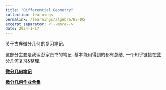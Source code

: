 ```yaml
---
title: "Differential Geometry"
collection: learnings
permalink: /learnings/algebra/BS-DG
excerpt_separator: <!--more-->
date: 2024-1-17
---
```

关于古典微分几何的复习笔记.
<!--more-->

这部分主要是我读彭家贵书的笔记. 基本能用得到的都有总结, 一个知乎链接在[微分几何复习&整理](https://zhuanlan.zhihu.com/p/669239881). 

**[微分几何笔记](https://NicolasKeng.github.io/notes/2024spring_DG.pdf)** 

**[微分几何作业合集](https://NicolasKeng.github.io/notes/2024spring_DG_Answer.pdf)** 
